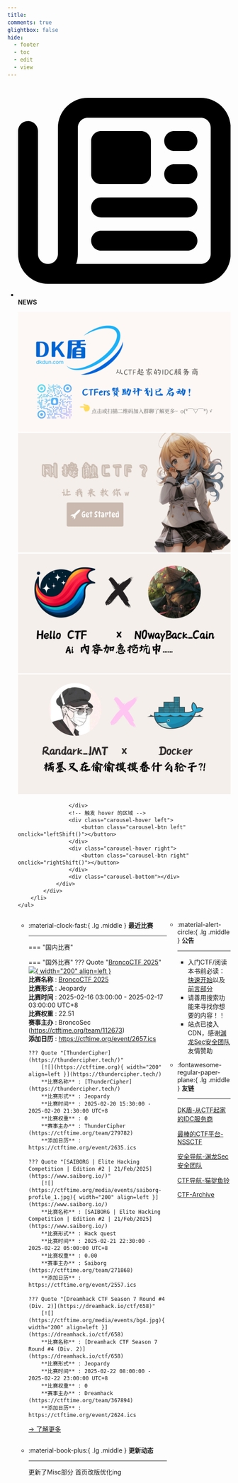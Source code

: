 ```yaml
---
title: 
comments: true
glightbox: false
hide:
  - footer
  - toc
  - edit
  - view
---
```


<div class="grid cards">
    <ul>
        <li>
            <p><span class="twemoji lg middle"><svg xmlns="http://www.w3.org/2000/svg"
                        viewBox="0 0 512 512"><!--! Font Awesome Free 6.5.1 by @fontawesome - https://fontawesome.com License - https://fontawesome.com/license/free (Icons: CC BY 4.0, Fonts: SIL OFL 1.1, Code: MIT License) Copyright 2023 Fonticons, Inc.-->
                        <path
                            d="M168 80c-13.3 0-24 10.7-24 24v304c0 8.4-1.4 16.5-4.1 24H440c13.3 0 24-10.7 24-24V104c0-13.3-10.7-24-24-24H168zM72 480c-39.8 0-72-32.2-72-72V112c0-13.3 10.7-24 24-24s24 10.7 24 24v296c0 13.3 10.7 24 24 24s24-10.7 24-24V104c0-39.8 32.2-72 72-72h272c39.8 0 72 32.2 72 72v304c0 39.8-32.2 72-72 72H72zm104-344c0-13.3 10.7-24 24-24h96c13.3 0 24 10.7 24 24v80c0 13.3-10.7 24-24 24h-96c-13.3 0-24-10.7-24-24v-80zm200-24h32c13.3 0 24 10.7 24 24s-10.7 24-24 24h-32c-13.3 0-24-10.7-24-24s10.7-24 24-24zm0 80h32c13.3 0 24 10.7 24 24s-10.7 24-24 24h-32c-13.3 0-24-10.7-24-24s10.7-24 24-24zm-176 80h208c13.3 0 24 10.7 24 24s-10.7 24-24 24H200c-13.3 0-24-10.7-24-24s10.7-24 24-24zm0 80h208c13.3 0 24 10.7 24 24s-10.7 24-24 24H200c-13.3 0-24-10.7-24-24s10.7-24 24-24z">
                        </path>
                    </svg></span> <strong>NEWS</strong></p>
            <div class="grid cards">
                <div class="carousel">
                    <div class="carousel-container">
                        <a href="https://www.dkdun.cn/"><img src="./assets/banner-dkdun.png" /></a>
                        <a href="../hc-start/" target="_blank"><img src="./assets/banner-quickstart.png" /></a>
                        <a href="../hc-ai/" target="_blank"><img src="./assets/banner-update.png" /></a>
                        <a href="https://github.com/CTF-Archives" target="_blank"><img src="./assets/banner-Achieve.png" /></a>
                        
                    </div>
                    <!-- 触发 hover 的区域 -->
                    <div class="carousel-hover left">
                        <button class="carousel-btn left" onclick="leftShift()"></button>
                    </div>
                    <div class="carousel-hover right">
                        <button class="carousel-btn right" onclick="rightShift()"></button>
                    </div>
                    <div class="carousel-bottom"></div>
                </div>
            </div>
        </li>
    </ul>
</div>

<div class="grid grid-cols-8 gap-4" style="display: grid;grid-template-columns: 70% 30%;" markdown>

<div class="grid cards" style="display: grid; grid-template-columns: 1fr;" markdown>

<div class="grid cards" markdown>

-   :material-clock-fast:{ .lg .middle } __最近比赛__

    ---
    <!-- 主页赛事展示_开始 -->
    === "国内比赛"
    
    === "国外比赛"
        ??? Quote "[BroncoCTF 2025](https://broncoctf.xyz/)"  
            [![](https://ctftime.org){ width="200" align=left }](https://broncoctf.xyz/)  
            **比赛名称** : [BroncoCTF 2025](https://broncoctf.xyz/)  
            **比赛形式** : Jeopardy  
            **比赛时间** : 2025-02-16 03:00:00 - 2025-02-17 03:00:00 UTC+8  
            **比赛权重** : 22.51  
            **赛事主办** : BroncoSec (https://ctftime.org/team/112673)  
            **添加日历** : https://ctftime.org/event/2657.ics  
            
        ??? Quote "[ThunderCipher](https://thundercipher.tech/)"  
            [![](https://ctftime.org){ width="200" align=left }](https://thundercipher.tech/)  
            **比赛名称** : [ThunderCipher](https://thundercipher.tech/)  
            **比赛形式** : Jeopardy  
            **比赛时间** : 2025-02-20 15:30:00 - 2025-02-20 21:30:00 UTC+8  
            **比赛权重** : 0  
            **赛事主办** : ThunderCipher (https://ctftime.org/team/279782)  
            **添加日历** : https://ctftime.org/event/2635.ics  
            
        ??? Quote "[SAIBORG | Elite Hacking Competition | Edition #2 | 21/Feb/2025](https://www.saiborg.io/)"  
            [![](https://ctftime.org/media/events/saiborg-profile_1.jpg){ width="200" align=left }](https://www.saiborg.io/)  
            **比赛名称** : [SAIBORG | Elite Hacking Competition | Edition #2 | 21/Feb/2025](https://www.saiborg.io/)  
            **比赛形式** : Hack quest  
            **比赛时间** : 2025-02-21 22:30:00 - 2025-02-22 05:00:00 UTC+8  
            **比赛权重** : 0.00  
            **赛事主办** : Saiborg (https://ctftime.org/team/271868)  
            **添加日历** : https://ctftime.org/event/2557.ics  
            
        ??? Quote "[Dreamhack CTF Season 7 Round #4 (Div. 2)](https://dreamhack.io/ctf/658)"  
            [![](https://ctftime.org/media/events/bg4.jpg){ width="200" align=left }](https://dreamhack.io/ctf/658)  
            **比赛名称** : [Dreamhack CTF Season 7 Round #4 (Div. 2)](https://dreamhack.io/ctf/658)  
            **比赛形式** : Jeopardy  
            **比赛时间** : 2025-02-22 08:00:00 - 2025-02-22 23:00:00 UTC+8  
            **比赛权重** : 0  
            **赛事主办** : Dreamhack (https://ctftime.org/team/367894)  
            **添加日历** : https://ctftime.org/event/2624.ics  
            
    <!-- 主页赛事展示_结束 -->
    [→ 了解更多](./Event/)

</div>
  <div class="grid cards" markdown>

-   :material-book-plus:{ .lg .middle } __更新动态__

    ---

    更新了Misc部分 首页改版优化ing

</div>  
</div>
<div class="grid cards" markdown>

<div class="grid cards" markdown>

-   :material-alert-circle:{ .lg .middle } __公告__

    ---

    - 入门CTF/阅读本书前必读：[快速开始](./hc-start/)以及[前言部分](./hc-preface/)  
    - 请善用搜索功能来寻找你想要的内容！！
    - 站点已接入 CDN，感谢[渊龙Sec安全团队](https://dh.aabyss.cn)友情赞助

-   :fontawesome-regular-paper-plane:{ .lg .middle } __友链__

    ---

    [DK盾-从CTF起家的IDC服务商](https://www.dkdun.cn)

    [最棒的CTF平台-NSSCTF](https://www.nssctf.cn/)  

    [安全导航-渊龙Sec安全团队](https://dh.aabyss.cn)    

    [CTF导航-猫捉鱼铃](https://ctf.mzy0.com/)

    [CTF-Archive](https://github.com/CTF-Archives)

</div>   

</div>

</div>
